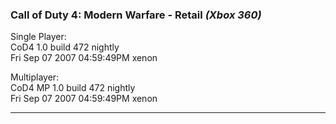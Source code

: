 ### Call of Duty 4: Modern Warfare - Retail _(Xbox 360)_
Single Player:   
CoD4 1.0 build 472 nightly  
Fri Sep 07 2007 04:59:49PM xenon  

Multiplayer:  
CoD4 MP 1.0 build 472 nightly  
Fri Sep 07 2007 04:59:49PM xenon   

---